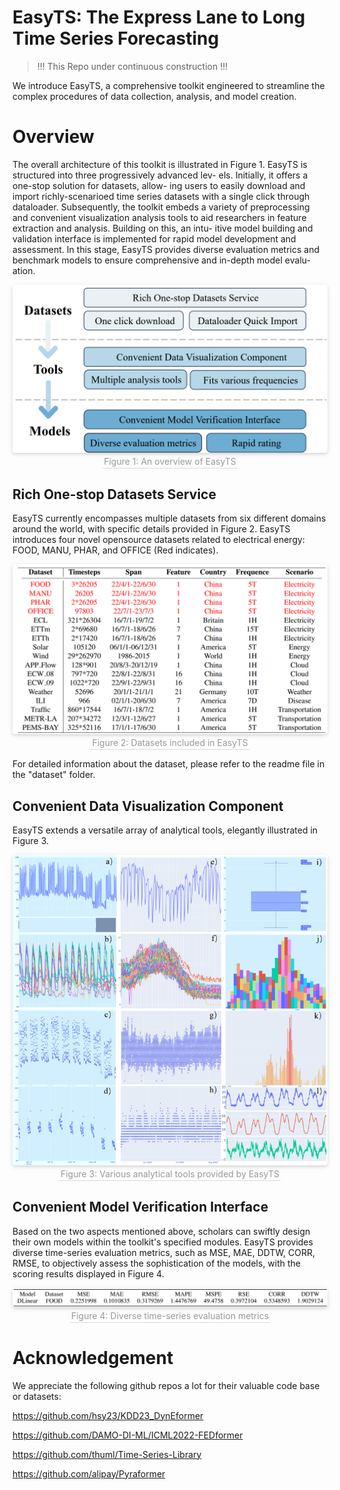 #  EasyTS: The Express Lane to Long Time Series Forecasting

> !!! This Repo under continuous construction !!!

We introduce EasyTS, a comprehensive toolkit engineered to streamline the complex procedures of data collection, analysis, and model creation.  

[//]: # (### Paper)

[//]: # ([Modeling Long- and Short-Term Temporal Patterns with Deep Neural Networks]&#40;https://arxiv.org/abs/1703.07015&#41;)

# Overview

The overall architecture of this toolkit is illustrated in Figure 1.
EasyTS is structured into three progressively advanced lev-
els. Initially, it offers a one-stop solution for datasets, allow-
ing users to easily download and import richly-scenarioed
time series datasets with a single click through dataloader.
Subsequently, the toolkit embeds a variety of preprocessing
and convenient visualization analysis tools to aid researchers
in feature extraction and analysis. Building on this, an intu-
itive model building and validation interface is implemented
for rapid model development and assessment. In this stage,
EasyTS provides diverse evaluation metrics and benchmark
models to ensure comprehensive and in-depth model evalu-
ation.

<div style="text-align: center;">
    <img style="border-radius: 0.3125em;
    box-shadow: 0 2px 4px 0 rgba(34,36,38,.12),0 2px 10px 0 rgba(34,36,38,.08);" 
    src="pic/EasyTS_overview.png">
    <br>
    <div style="color:orange; text-align: center; border-bottom: 1px solid #d9d9d9;
    display: inline-block;
    color: #999;
    padding: 2px;">Figure 1: An overview of EasyTS</div>
</div>


## Rich One-stop Datasets Service

EasyTS currently encompasses multiple datasets from six different domains around the world, 
with specific details provided in Figure 2. EasyTS introduces four novel opensource datasets related to electrical energy: FOOD, MANU,
PHAR, and OFFICE (Red indicates).

<div style="text-align: center;">
    <img style="border-radius: 0.3125em;
    box-shadow: 0 2px 4px 0 rgba(34,36,38,.12),0 2px 10px 0 rgba(34,36,38,.08);" 
    src="pic/Dataset.png">
    <br>
    <div style="color:orange; text-align: center; border-bottom: 1px solid #d9d9d9;
    display: inline-block;
    color: #999;
    padding: 2px;">Figure 2: Datasets included in EasyTS</div>
</div>

For detailed information about the dataset, please refer to the readme file in the "dataset" folder.

## Convenient Data Visualization Component

EasyTS extends a versatile array of analytical tools, elegantly illustrated in Figure 3.

<div style="text-align: center;">
    <img style="border-radius: 0.3125em;
    box-shadow: 0 2px 4px 0 rgba(34,36,38,.12),0 2px 10px 0 rgba(34,36,38,.08);" 
    src="pic/Tools.png">
    <br>
    <div style="color:orange; text-align: center; border-bottom: 1px solid #d9d9d9;
    display: inline-block;
    color: #999;
    padding: 2px;">Figure 3: Various analytical tools provided by EasyTS</div>
</div>

## Convenient Model Verification Interface
Based on the two aspects mentioned above, scholars can swiftly design their own models within the toolkit's specified modules. EasyTS provides diverse time-series evaluation metrics, such as MSE, MAE, DDTW, CORR, RMSE, to objectively assess the sophistication of the models, with the scoring results displayed in Figure 4.

<div style="text-align: center;">
    <img style="border-radius: 0.3125em;
    box-shadow: 0 2px 4px 0 rgba(34,36,38,.12),0 2px 10px 0 rgba(34,36,38,.08);" 
    src="pic/Metrics.png">
    <br>
    <div style="text-align: center; border-bottom: 1px solid #d9d9d9;
    display: inline-block;
    color: #999;
    padding: 2px;">Figure 4: Diverse time-series evaluation metrics</div>
</div>

# Acknowledgement
We appreciate the following github repos a lot for their valuable code base or datasets:

https://github.com/hsy23/KDD23_DynEformer

https://github.com/DAMO-DI-ML/ICML2022-FEDformer

https://github.com/thuml/Time-Series-Library

https://github.com/alipay/Pyraformer
